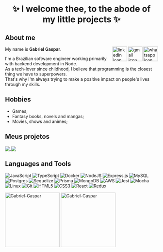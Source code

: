 <h1 align="center"> ✨ I welcome thee, to the abode of my little projects ✨ </h1>

## About me

<a href="https://wa.me/5521979742361" target="_blank">
  <img align="right" src="https://upload.wikimedia.org/wikipedia/commons/thumb/6/6b/WhatsApp.svg/479px-WhatsApp.svg.png" alt="whatsapp icon" width="48px" height="48px">
</a>
<a href="mailto:gabrielgaspar447@gmail.com?subject=Gostaria de me contratar?" target="_blank">
  <img align="right" src="https://cdn.iconscout.com/icon/free/png-256/gmail-2981844-2476484.png" alt="gmail icon" width="48px" height="48px">
</a>
<a href="https://www.linkedin.com/in/gabrielgaspar447/" target="_blank">
  <img align="right" src="https://i.ibb.co/Kx2GSrT/linkedin.png" alt="linkedin icon" width="48px" height="48px">
</a>
<p align="left" >
My name is <b>Gabriel Gaspar</b>.
</p>
<p align="left" >
I'm a Brazilian software engineer working primarily with backend development in Node.<br />
As a tech-lover since childhood, I believe that programming is the closest thing we have to superpowers.<br />
That's why I'm always trying to make a positive impact on people's lives through my skills.
</p>

## Hobbies
  - Games;
  - Fantasy books, novels and mangas;
  - Movies, shows and animes;

## Meus projetos

<a href="https://github.com/GabrielGaspar447/Mamboo-Kanban-API" target="_blank">
  <img align="center" src="https://github-readme-stats.vercel.app/api/pin/?username=GabrielGaspar447&repo=Mamboo-Kanban-API&theme=react&hide_border=true" />
</a>
<a href="https://github.com/GabrielGaspar447/Trybe-Futebol-Clube" target="_blank">
  <img align="center" src="https://github-readme-stats.vercel.app/api/pin/?username=GabrielGaspar447&repo=Trybe-Futebol-Clube&theme=react&hide_border=true" />
</a>

## Languages and Tools

![JavaScript](https://img.shields.io/badge/javascript-%23323330.svg?style=for-the-badge&logo=javascript&logoColor=%23F7DF1E)
![TypeScript](https://img.shields.io/badge/typescript-%23007ACC.svg?style=for-the-badge&logo=typescript&logoColor=white)
![Docker](https://img.shields.io/badge/docker-%230db7ed.svg?style=for-the-badge&logo=docker&logoColor=white)
![NodeJS](https://img.shields.io/badge/node.js-6DA55F?style=for-the-badge&logo=node.js&logoColor=white)
![Express.js](https://img.shields.io/badge/express.js-%23404d59.svg?style=for-the-badge&logo=express&logoColor=%2361DAFB)
![MySQL](https://img.shields.io/badge/mysql-%2300f.svg?style=for-the-badge&logo=mysql&logoColor=white)
![Postgres](https://img.shields.io/badge/postgres-%23316192.svg?style=for-the-badge&logo=postgresql&logoColor=white)
![Sequelize](https://img.shields.io/badge/Sequelize-52B0E7?style=for-the-badge&logo=Sequelize&logoColor=white)
![Prisma](https://img.shields.io/badge/Prisma-3982CE?style=for-the-badge&logo=Prisma&logoColor=white)
![MongoDB](https://img.shields.io/badge/MongoDB-%234ea94b.svg?style=for-the-badge&logo=mongodb&logoColor=white)
![AWS](https://img.shields.io/badge/AWS-%23FF9900.svg?style=for-the-badge&logo=amazon-aws&logoColor=white)
![Jest](https://img.shields.io/badge/-jest-%23C21325?style=for-the-badge&logo=jest&logoColor=white)
![Mocha](https://img.shields.io/badge/-mocha-%238D6748?style=for-the-badge&logo=mocha&logoColor=white)
![Linux](https://img.shields.io/badge/Linux-FCC624?style=for-the-badge&logo=linux&logoColor=black)
![Git](https://img.shields.io/badge/git-%23F05033.svg?style=for-the-badge&logo=git&logoColor=white)
![HTML5](https://img.shields.io/badge/html5-%23E34F26.svg?style=for-the-badge&logo=html5&logoColor=white)
![CSS3](https://img.shields.io/badge/css3-%231572B6.svg?style=for-the-badge&logo=css3&logoColor=white)
![React](https://img.shields.io/badge/react-%2320232a.svg?style=for-the-badge&logo=react&logoColor=%2361DAFB)
![Redux](https://img.shields.io/badge/redux-%23593d88.svg?style=for-the-badge&logo=redux&logoColor=white)

<div>
 <img height="180em" src="https://github-readme-stats.vercel.app/api?username=GabrielGaspar447&show_icons=true&theme=nightowl" alt="Gabriel-Gaspar">
 <img height="180em" src="https://github-readme-stats.vercel.app/api/top-langs/?username=GabrielGaspar447&layout=compact&theme=nightowl" alt="Gabriel-Gaspar">
</div>

